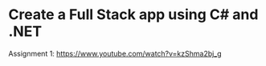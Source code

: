 # Create a Full Stack app using C# and .NET
Assignment 1: https://www.youtube.com/watch?v=kzShma2bj_g
